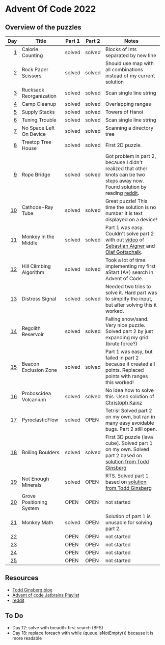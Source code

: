 # Advent Of Code 2022

## Overview of the puzzles

|  Day | Title                    | Part 1 | Part 2 | Notes                                                                                                                            |
|-----:|--------------------------|--------|--------|----------------------------------------------------------------------------------------------------------------------------------|
|  [1] | Calorie Counting         | solved | solved | Blocks of Ints separated by new line                                                                                             |
|  [2] | Rock Paper Scissors      | solved | solved | Should use map with all combinations instead of my current solution                                                              |
|  [3] | Rucksack Reorganization  | solved | solved | Scan single line string                                                                                                          |
|  [4] | Camp Cleanup             | solved | solved | Overlapping ranges                                                                                                               |
|  [5] | Supply Stacks            | solved | solved | Towers of Hanoi                                                                                                                  |
|  [6] | Tuning Trouble           | solved | solved | Scan single line string                                                                                                          |
|  [7] | No Space Left On Device  | solved | solved | Scanning a directory tree                                                                                                        |
|  [8] | Treetop Tree House       | solved | solved | First 2D puzzle.                                                                                                                 |
|  [9] | Rope Bridge              | solved | solved | Got problem in part 2, because I didn't realized that other knots can be two steps away now. Found solution by reading [reddit]. |
| [10] | Cathode-Ray Tube         | solved | solved | Great puzzle! This time the solution is no number it is text displayed on a device!                                              |
| [11] | Monkey in the Middle     | solved | solved | Part 1 was easy. Couldn't solve part 2 with out [video][Day11-Video] of [Sebastian Aigner][sebi] and [Olaf Gottschalk][olaf].    |
| [12] | Hill Climbing Algorithm  | solved | solved | Took a lot of time implementing my first aStart (A*) search in Advent of Code.                                                   |
| [13] | Distress Signal          | solved | solved | Needed two tries to solve it. Hard part was to simplify the input, but after solving this it worked.                             |
| [14] | Regolith Reservoir       | solved | solved | Falling snow/sand. Very nice puzzle. Solved part 2 by just expanding my grid (brute force?)                                      |
| [15] | Beacon Exclusion Zone    | solved | solved | Part 1 was easy, but failed in part 2 because it created all points. Replaced points with ranges this worked!                    |
| [16] | Proboscidea Volcanium    | solved | solved | No idea how to solve this. Used solution of [Christoph Kainz][Day16-CK]                                                          |
| [17] | PyroclasticFlow          | solved | OPEN   | Tetris! Solved part 2 on my own, but ran in many easy avoidable bugs. Part 2 still open.                                         |
| [18] | Boiling Boulders         | solved | solved | First 3D puzzle (lava cube). Solved part 1 on my own. Solved part 2 based on [solution from Todd Ginsberg][Day18-TG]             |
| [19] | Not Enough Minerals      | solved | OPEN   | RTS. Solved part 1 based on [solution from Todd Ginsberg][Day19-TG]                                                              |
| [20] | Grove Positioning System | OPEN   | OPEN   | not started                                                                                                                      |
| [21] | Monkey Math              | solved | OPEN   | Solution of part 1 is unusable for solving part 2.                                                                               |
| [22] |                          | OPEN   | OPEN   | not started                                                                                                                      |
| [23] |                          | OPEN   | OPEN   | not started                                                                                                                      |
| [24] |                          | OPEN   | OPEN   | not started                                                                                                                      |
| [25] |                          | OPEN   | OPEN   | not started                                                                                                                      |

## Resources

* [Todd Ginsberg blog][todd]
* [Advent of code Jetbrains Playlist][jetbrains]
* [reddit][reddit]


## To Do
* Day 12: solve with breadth-first search (BFS)
* Day 18: replace foreach with while (queue.isNotEmpty()) because it is more readable

[1]: src/main/kotlin/Day01CalorieCounting.kt
[2]: src/main/kotlin/Day02RockPaperScissors.kt
[3]: src/main/kotlin/Day03RucksackReorganization.kt
[4]: src/main/kotlin/Day04CampCleanup.kt
[5]: src/main/kotlin/Day05SupplyStacks.kt
[6]: src/main/kotlin/Day06TuningTrouble.kt
[7]: src/main/kotlin/Day07NoSpaceLeftOnDevice.kt
[8]: src/main/kotlin/Day08TreetopTreeHouse.kt
[9]: src/main/kotlin/Day09RopeBridge.kt
[10]: src/main/kotlin/Day10CathodeRayTube.kt
[11]: src/main/kotlin/Day11MonkeyInTheMiddle.kt
[12]: src/main/kotlin/Day12HillClimbingAlgorithm.kt
[13]: src/main/kotlin/Day13DistressSignal.kt
[14]: src/main/kotlin/Day14RegolithReservoir.kt
[15]: src/main/kotlin/Day15BeaconExclusionZone.kt
[16]: src/main/kotlin/Day16ProboscideaVolcanium.kt
[17]: src/main/kotlin/Day17PyroclasticFlow.kt
[18]: src/main/kotlin/Day18BoilingBoulders.kt
[19]: src/main/kotlin/Day19NotEnoughMinerals.kt
[20]: src/main/kotlin/Day20GrovePositioningSystem.kt
[21]: src/main/kotlin/Day21MonkeyMath.kt
[22]: src/main/kotlin/Day22MonkeyMap.kt
[23]: src/main/kotlin/Day23.kt
[24]: src/main/kotlin/Day24.kt
[25]: src/main/kotlin/Day25.kt


[Day11-Video]: https://youtu.be/1eBSyPe_9j0?list=PLlFc5cFwUnmwxQlKf8uWp-la8BVSTH47J
[Day16-CK]: https://github.com/ckainz11/AdventOfCode2022/blob/main/src/main/kotlin/days/day16/Day16.kt
[Day18-TG]: https://todd.ginsberg.com/post/advent-of-code/2022/day18/
[Day19-TG]: https://todd.ginsberg.com/post/advent-of-code/2022/day19/

[reddit]: https://www.reddit.com/r/adventofcode/
[sebi]: https://github.com/SebastianAigner
[olaf]: https://github.com/Zordid
[todd]: https://todd.ginsberg.com/post/advent-of-code/2022/
[jetbrains]: https://www.youtube.com/playlist?list=PLlFc5cFwUnmwxQlKf8uWp-la8BVSTH47J